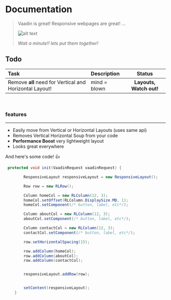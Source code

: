 Documentation
===================

> Vaadin is great! Responsive webpages are great! ... 
> 
> ![alt text](http://emojipedia-us.s3.amazonaws.com/cache/e4/9e/e49e33767a64cf63310af3764fc60126.png "hey")
> 
>  *Wait a minute!! lets put them together!*







Todo
----------
| Task             | Description           | Status         |
| :--------------- | :-------------------- | :---:          |
| Remove **all** need for Vertical and Horizontal Layout! | mind = blown |   **Layouts, Watch out!**    |


 
<br>

### features
------------------

 * Easily move from Vertical or Horizontal Layouts (uses same api)
 * Removes Vertical Horizontal Soup from your code
 * **Performance Boost** very lightweight layout
 * Looks great everywhere



And here's some code! :+1:

```java
 protected void init(VaadinRequest vaadinRequest) {

        ResponsiveLayout responsiveLayout = new ResponsiveLayout();

        Row row = new RLRow();

        Column homeCol = new RLColumn(12, 3);
        homeCol.setOffset(RLColumn.DisplaySize.MD, 1);
        homeCol.setComponent(/* button, label, etc*/);

        Column aboutCol = new RLColumn(12, 3);
        aboutCol.setComponent(/* button, label, etc*/);

        Column contactCol = new RLColumn(12, 3);
        contactCol.setComponent(/* button, label, etc*/);

        row.setHorizontalSpacing(15);

        row.addColumn(homeCol);
        row.addColumn(aboutCol);
        row.addColumn(contactCol);


        responsiveLayout.addRow(row);


        setContent(responsiveLayout);
    }

```

